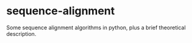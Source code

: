# sequence-alignment
Some sequence alignment algorithms in python, plus a brief theoretical description.
